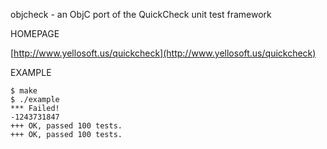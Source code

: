objcheck - an ObjC port of the QuickCheck unit test framework

HOMEPAGE

[http://www.yellosoft.us/quickcheck](http://www.yellosoft.us/quickcheck)

EXAMPLE

	$ make
	$ ./example 
	*** Failed!
	-1243731847
	+++ OK, passed 100 tests.
	+++ OK, passed 100 tests.